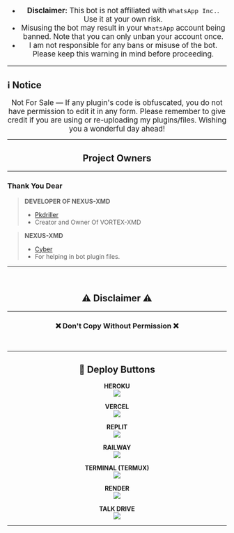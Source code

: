 <div align="center" style="font-size: 1.2em;">

- **Disclaimer:** This bot is not affiliated with `WhatsApp Inc.`. Use it at your own risk.  
- Misusing the bot may result in your `WhatsApp` account being banned. Note that you can only unban your account once.  
- I am not responsible for any bans or misuse of the bot. Please keep this warning in mind before proceeding.

</div>

---

<h2 align="left">ℹ️ Notice</h2>

<div align="center" style="font-size: 1.2em;">
  Not For Sale — If any plugin's code is obfuscated, you do not have permission to edit it in any form.  
  Please remember to give credit if you are using or re-uploading my plugins/files.  
  Wishing you a wonderful day ahead!
</div>

---

<h2 align="center"> Project Owners </h2>

---

### Thank You Dear

> **DEVELOPER OF NEXUS-XMD**  
> - [Pkdriller](https://github.com/pkdriller)  
> - Creator and Owner Of VORTEX-XMD  

> **NEXUS-XMD**  
> - [Cyber](https://github.com/pkdriller)  
> - For helping in bot plugin files.

---

<br>

<h2 align="center"> ⚠️ Disclaimer ⚠️ </h2>

---

<h3 align="center"> ❌ Don't Copy Without Permission ❌ </h3>

<br>

---

<h2 align="center">🚀 Deploy Buttons</h2>

<p align="center">
<b>HEROKU</b><br>
<a href="https://heroku.com/deploy?template=https://github.com/YOUR_REPO">
  <img src="https://img.shields.io/badge/Deploy%20To%20Heroku-430098?style=for-the-badge&logo=heroku&logoColor=white" />
</a>
</p>

<p align="center">
<b>VERCEL</b><br>
<a href="https://vercel.com/new/clone?repository-url=https://github.com/YOUR_REPO">
  <img src="https://img.shields.io/badge/Deploy%20To%20Vercel-000000?style=for-the-badge&logo=vercel&logoColor=white" />
</a>
</p>

<p align="center">
<b>REPLIT</b><br>
<a href="https://replit.com/github/YOUR_REPO">
  <img src="https://img.shields.io/badge/Deploy%20To%20Replit-667881?style=for-the-badge&logo=replit&logoColor=white" />
</a>
</p>

<p align="center">
<b>RAILWAY</b><br>
<a href="https://railway.app/new/template?template=https://github.com/YOUR_REPO">
  <img src="https://img.shields.io/badge/Deploy%20To%20Railway-4B2B36?style=for-the-badge&logo=railway&logoColor=white" />
</a>
</p>

<p align="center">
<b>TERMINAL (TERMUX)</b><br>
<a href="https://t.me/termux_bots">
  <img src="https://img.shields.io/badge/Termux-222222?style=for-the-badge&logo=gnubash&logoColor=white" />
</a>
</p>

<p align="center">
<b>RENDER</b><br>
<a href="https://render.com/deploy?repo=https://github.com/YOUR_REPO">
  <img src="https://img.shields.io/badge/Deploy%20To%20Render-2F2F2F?style=for-the-badge&logo=render&logoColor=white" />
</a>
</p>

<p align="center">
<b>TALK DRIVE</b><br>
<a href="https://t.me/TalkDriveHost">
  <img src="https://img.shields.io/badge/TalkDrive-0088cc?style=for-the-badge&logo=telegram&logoColor=white" />
</a>
</p>

---

